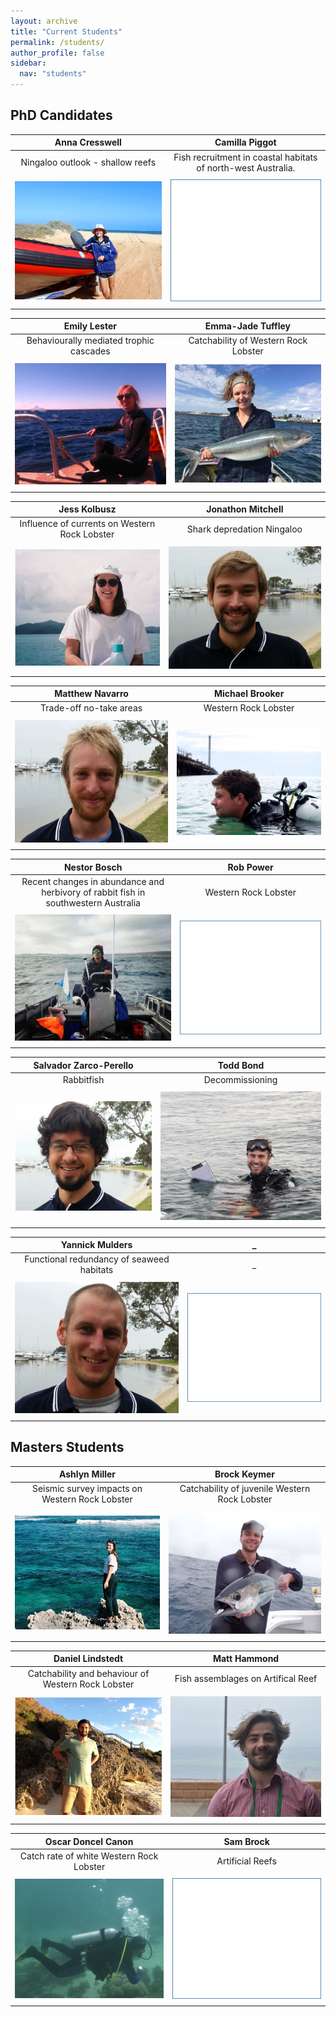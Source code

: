 ```yaml
---
layout: archive
title: "Current Students"
permalink: /students/
author_profile: false
sidebar:
  nav: "students"
---
```

## PhD Candidates

**Anna Cresswell**  |  **Camilla Piggot**
:-------------:|:-------------:
Ningaloo outlook - shallow reefs | Fish recruitment in coastal habitats of north-west Australia. 
<a href="https://brookegibbons.github.io/students/anna-cresswell/"><img src='/images/Anna_WS2.jpg' vspace="5"></a>|<a href="https://brookegibbons.github.io/students/camilla-piggot/"><img src='/images/blank.png' vspace="5"></a>

**Emily Lester**| **Emma-Jade Tuffley**
:-------------:|:-------------:
Behaviourally mediated trophic cascades | Catchability of Western Rock Lobster 
<a href="https://brookegibbons.github.io/students/emily-lester/"><img src='/images/Emily_WS.jpg' vspace="5"></a>|<a href="https://brookegibbons.github.io/students/emma-jade-tuffley/"><img src='/images/MJ_WS.jpg' vspace="5"></a>

**Jess Kolbusz** | **Jonathon Mitchell**
:-------------:|:-------------:
Influence of currents on Western Rock Lobster | Shark depredation Ningaloo 
<a href="https://brookegibbons.github.io/students/jess-kolbusz/"><img src='/images/Jess_WS.jpg' vspace="5"></a>|<a href="https://brookegibbons.github.io/students/jonathon-mitchell/"><img src='/images/Jon_WS.jpg' vspace="5"></a>

**Matthew Navarro** |  **Michael Brooker**
:-------------:|:-------------:
Trade-off no-take areas | Western Rock Lobster
<a href="https://brookegibbons.github.io/students/matthew-navarro/"><img src='/images/Matt_N_WS.jpg' vspace="5"></a> | <a href="https://brookegibbons.github.io/students/michael-brooker/"><img src='/images/Brooker_WS.jpg' vspace="5"></a>

**Nestor Bosch** | **Rob Power**
:-------------:|:-------------:
Recent changes in abundance and herbivory of rabbit fish in southwestern Australia  | Western Rock Lobster
<a href="https://brookegibbons.github.io/students/nestor-bosch/"><img src='/images/Nestor_WS.jpg' vspace="5"></a>|<a href="https://brookegibbons.github.io/students/rob-power/"><img src='/images/blank.png' vspace="5"></a>

**Salvador Zarco-Perello** | **Todd Bond**
:-------------:|:-------------:
Rabbitfish | Decommissioning
<a href="https://brookegibbons.github.io/students/salvador-zarco-perello/"><img src='/images/Salvador_WS.jpg' vspace="5"></a> | <a href="https://brookegibbons.github.io/students/todd-bond/"><img src='/images/Todd_WS.jpg' vspace="5"></a>

**Yannick Mulders** |_
:-------------:|:-------------:
Functional redundancy of seaweed habitats | _
<a href="https://brookegibbons.github.io/students/yannick-mulders/"><img src='/images/Yannick_WS.jpg' vspace="5"></a> | <a href="https://brookegibbons.github.io/students/yannick-mulders/"><img src='/images/blank.png' vspace="5"></a>

## Masters Students

**Ashlyn Miller** | **Brock Keymer**
:-------------:|:-------------:
Seismic survey impacts on Western Rock Lobster | Catchability of juvenile Western Rock Lobster
<a href="https://brookegibbons.github.io/students/ashlyn-miller/"><img src='/images/Ash_WS.jpg' vspace="5"></a>|<a href="https://brookegibbons.github.io/students/brock-keymer/"><img src='/images/Brock_WS.jpg' vspace="5"></a>

**Daniel Lindstedt** | **Matt Hammond**
:-------------:|:-------------:
Catchability and behaviour of Western Rock Lobster | Fish assemblages on Artifical Reef 
<a href="https://brookegibbons.github.io/students/daniel-lindstedt/"><img src='/images/Dan_WS.jpg' vspace="5"></a>|<a href="https://brookegibbons.github.io/students/matt-hammond/"><img src='/images/Matt_WS.JPG' vspace="5"></a>

**Oscar Doncel Canon** | **Sam Brock**
:-------------:|:-------------:
Catch rate of white Western Rock Lobster | Artificial Reefs
<a href="https://brookegibbons.github.io/students/oscar-doncel-canon/"><img src='/images/Oscar_WS.jpg' vspace="5"></a>|<a href="https://brookegibbons.github.io/students/sam-brock/"><img src='/images/blank.png' vspace="5"></a>
